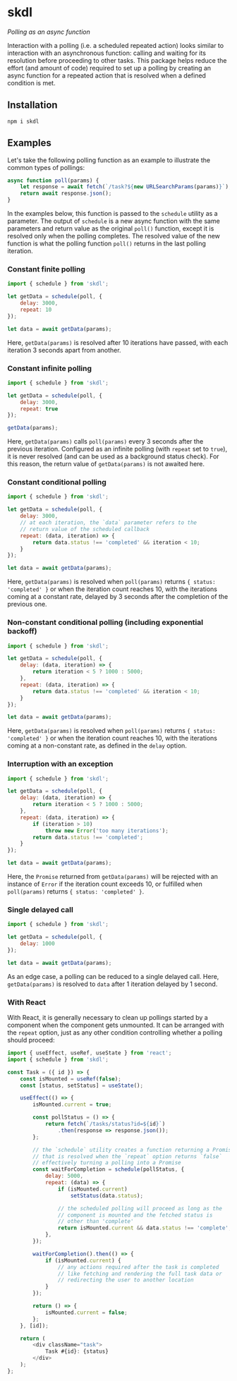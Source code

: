 # skdl

*Polling as an async function*

Interaction with a polling (i.e. a scheduled repeated action) looks similar to interaction with an asynchronous function: calling and waiting for its resolution before proceeding to other tasks. This package helps reduce the effort (and amount of code) required to set up a polling by creating an async function for a repeated action that is resolved when a defined condition is met.

## Installation

```
npm i skdl
```

## Examples

Let's take the following polling function as an example to illustrate the common types of pollings:

```js
async function poll(params) {
    let response = await fetch(`/task?${new URLSearchParams(params)}`);
    return await response.json();
}
```

In the examples below, this function is passed to the `schedule` utility as a parameter. The output of `schedule` is a new async function with the same parameters and return value as the original `poll()` function, except it is resolved only when the polling completes. The resolved value of the new function is what the polling function `poll()` returns in the last polling iteration.

### Constant finite polling

```js
import { schedule } from 'skdl';

let getData = schedule(poll, {
    delay: 3000,
    repeat: 10
});

let data = await getData(params);
```

Here, `getData(params)` is resolved after 10 iterations have passed, with each iteration 3 seconds apart from another.

### Constant infinite polling

```js
import { schedule } from 'skdl';

let getData = schedule(poll, {
    delay: 3000,
    repeat: true
});

getData(params);
```

Here, `getData(params)` calls `poll(params)` every 3 seconds after the previous iteration. Configured as an infinite polling (with `repeat` set to `true`), it is never resolved (and can be used as a background status check). For this reason, the return value of `getData(params)` is not awaited here.

### Constant conditional polling

```js
import { schedule } from 'skdl';

let getData = schedule(poll, {
    delay: 3000,
    // at each iteration, the `data` parameter refers to the
    // return value of the scheduled callback
    repeat: (data, iteration) => {
        return data.status !== 'completed' && iteration < 10;
    }
});

let data = await getData(params);
```

Here, `getData(params)` is resolved when `poll(params)` returns `{ status: 'completed' }` or when the iteration count reaches 10, with the iterations coming at a constant rate, delayed by 3 seconds after the completion of the previous one.

### Non-constant conditional polling (including exponential backoff)

```js
import { schedule } from 'skdl';

let getData = schedule(poll, {
    delay: (data, iteration) => {
        return iteration < 5 ? 1000 : 5000;
    },
    repeat: (data, iteration) => {
        return data.status !== 'completed' && iteration < 10;
    }
});

let data = await getData(params);
```

Here, `getData(params)` is resolved when `poll(params)` returns `{ status: 'completed' }` or when the iteration count reaches 10, with the iterations coming at a non-constant rate, as defined in the `delay` option.

### Interruption with an exception

```js
import { schedule } from 'skdl';

let getData = schedule(poll, {
    delay: (data, iteration) => {
        return iteration < 5 ? 1000 : 5000;
    },
    repeat: (data, iteration) => {
        if (iteration > 10)
            throw new Error('too many iterations');
        return data.status !== 'completed';
    }
});

let data = await getData(params);
```

Here, the `Promise` returned from `getData(params)` will be rejected with an instance of `Error` if the iteration count exceeds 10, or fulfilled when `poll(params)` returns `{ status: 'completed' }`.

### Single delayed call

```js
import { schedule } from 'skdl';

let getData = schedule(poll, {
    delay: 1000
});

let data = await getData(params);
```

As an edge case, a polling can be reduced to a single delayed call. Here, `getData(params)` is resolved to `data` after 1 iteration delayed by 1 second.

### With React

With React, it is generally necessary to clean up pollings started by a component when the component gets unmounted. It can be arranged with the `repeat` option, just as any other condition controlling whether a polling should proceed:

```js
import { useEffect, useRef, useState } from 'react';
import { schedule } from 'skdl';

const Task = ({ id }) => {
    const isMounted = useRef(false);
    const [status, setStatus] = useState();

    useEffect(() => {
        isMounted.current = true;

        const pollStatus = () => {
            return fetch(`/tasks/status?id=${id}`)
                .then(response => response.json());
        };

        // the `schedule` utility creates a function returning a Promise
        // that is resolved when the `repeat` option returns `false`
        // effectively turning a polling into a Promise
        const waitForCompletion = schedule(pollStatus, {
            delay: 5000,
            repeat: (data) => {
                if (isMounted.current)
                    setStatus(data.status);

                // the scheduled polling will proceed as long as the
                // component is mounted and the fetched status is
                // other than 'complete'
                return isMounted.current && data.status !== 'complete';
            },
        });

        waitForCompletion().then(() => {
            if (isMounted.current) {
                // any actions required after the task is completed
                // like fetching and rendering the full task data or
                // redirecting the user to another location
            }
        });

        return () => {
            isMounted.current = false;
        };
    }, [id]);

    return (
        <div className="task">
            Task #{id}: {status}
        </div>
    );
};
```
